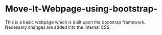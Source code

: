 # Move-It-Webpage-using-bootstrap-
This is a basic webpage which is built upon the bootstrap framework. Necessary changes are added into the internal CSS.

